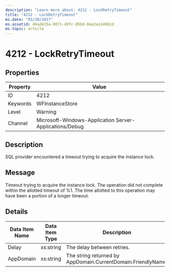 ```yaml
---
description: "Learn more about: 4212 - LockRetryTimeout"
title: "4212 - LockRetryTimeout"
ms.date: "03/30/2017"
ms.assetid: d4ad415a-9871-49fc-85b8-8ee2ea149b1d
ms.topic: article
---
```

# 4212 - LockRetryTimeout

## Properties

| Property | Value |
| - | - |
|ID|4212|  
|Keywords|WFInstanceStore|  
|Level|Warning|  
|Channel|Microsoft-Windows-Application Server-Applications/Debug|  
  
## Description  

 SQL provider encountered a timeout trying to acquire the instance lock.  
  
## Message  

 Timeout trying to acquire the instance lock.  The operation did not complete within the allotted timeout of %1. The time allotted to this operation may have been a portion of a longer timeout.  
  
## Details  
  
|Data Item Name|Data Item Type|Description|  
|--------------------|--------------------|-----------------|  
|Delay|xs:string|The delay between retries.|  
|AppDomain|xs:string|The string returned by AppDomain.CurrentDomain.FriendlyName.|
